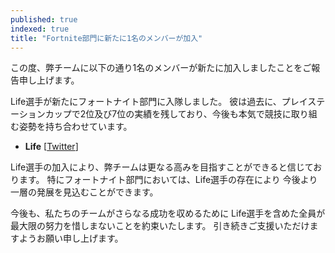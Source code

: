 ```yaml
---
published: true
indexed: true
title: "Fortnite部門に新たに1名のメンバーが加入"
---
```


この度、弊チームに以下の通り1名のメンバーが新たに加入しましたことをご報告申し上げます。

Life選手が新たにフォートナイト部門に入隊しました。
彼は過去に、プレイステーションカップで2位及び7位の実績を残しており、今後も本気で競技に取り組む姿勢を持ち合わせています。

- **Life** [[Twitter](https://twitter.com/l1fefn)]

Life選手の加入により、弊チームは更なる高みを目指すことができると信じております。
特にフォートナイト部門においては、Life選手の存在により 今後より一層の発展を見込むことができます。

今後も、私たちのチームがさらなる成功を収めるために Life選手を含めた全員が最大限の努力を惜しまないことを約束いたします。
引き続きご支援いただけますようお願い申し上げます。
